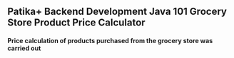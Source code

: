 ## Patika+ Backend Development Java 101 Grocery Store Product Price Calculator

#### Price calculation of products purchased from the grocery store was carried out

